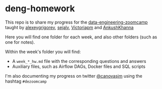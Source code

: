 # deng-homework  

This repo is to share my progress for the [data-engineering-zoomcamp](https://github.com/DataTalksClub/data-engineering-zoomcamp) taught by [alexeygrigorev](https://github.com/alexeygrigorev), [sejalv](https://github.com/sejalv), [Victoriapm](https://github.com/Victoriapm) and [AnkushKhanna](https://github.com/AnkushKhanna)  

Here you will find one folder for each week, and also other folders (such as one for notes).   

Within the week's folder you will find:

- A `week_*_hw.md` file with the corresponding questions and answers  
- Auxiliary files, such as Airflow DAGs, Docker files and SQL scripts  

I'm also documenting my progress on twitter [@canovasjm](https://twitter.com/canovasjm) using the hashtag `#dezoomcamp`